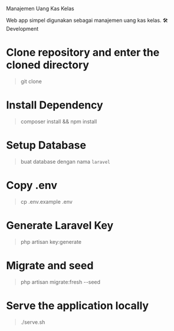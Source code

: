 Manajemen Uang Kas Kelas

Web app simpel digunakan sebagai manajemen uang kas kelas.
🛠️ Development

# Clone repository and enter the cloned directory

> git clone

# Install Dependency

> composer install && npm install

# Setup Database

> buat database dengan nama `laravel`

# Copy .env

> cp .env.example .env

# Generate Laravel Key

> php artisan key:generate

# Migrate and seed

> php artisan migrate:fresh --seed

# Serve the application locally

> ./serve.sh

